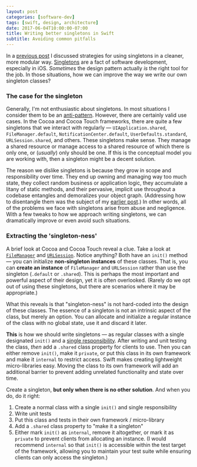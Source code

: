 ```yaml
---
layout: post
categories: [software-dev]
tags: [swift, design, architecture]
date: 2017-06-04T10:00:00-07:00
title: Writing better singletons in Swift
subtitle: Avoiding common pitfalls
---
```


In a [previous post](/blog/refactoring-singletons-in-swift/) I discussed strategies for using singletons in a cleaner, more modular way. [Singletons](https://en.wikipedia.org/wiki/Singleton_pattern) are a fact of software development, especially in iOS. *Sometimes* the design pattern actually *is* the right tool for the job. In those situations, how we can improve the way we write our own singleton classes?

<!--excerpt-->

### The case for the singleton

Generally, I'm not enthusiastic about singletons. In most situations I consider them to be an [anti-pattern](https://en.wikipedia.org/wiki/Anti-pattern). However, there are certainly valid use cases. In the Cocoa and Cocoa Touch frameworks, there are quite a few singletons that we interact with regularly &mdash; `UIApplication.shared`, `FileManager.default`, `NotificationCenter.default`, `UserDefaults.standard`, `URLSession.shared`, and others. These singletons make sense. They manage a shared resource or manage access to a shared resource of which there is only one, or (*usually*) only should be one. If this is the conceptual model you are working with, then a singleton might be a decent solution.

The reason we dislike singletons is because they grow in scope and responsibility over time. They end up owning and managing way too much state, they collect random business or application logic, they accumulate a litany of static methods, and their pervasive, implicit use throughout a codebase entangles and demoralizes your object graph. (Addressing how to disentangle them was the subject of my [earlier post](/blog/refactoring-singletons-in-swift/).) In other words, all of the problems we face with singletons arise from abuse and negligence. With a few tweaks to how we approach writing singletons, we can dramatically improve or even avoid such situations.

### Extracting the 'singleton-ness'

A brief look at Cocoa and Cocoa Touch reveal a clue. Take a look at [`FileManager`](https://developer.apple.com/reference/foundation/filemanager) and [`URLSession`](https://developer.apple.com/reference/foundation/urlsession). Notice anything? Both have an `init()` method &mdash; you can initialize **non-singleton instances** of these classes. That is, you can **create an instance** of `FileManager` and `URLSession` rather than use the singleton (`.default` or `.shared`). This is perhaps the most important and powerful aspect of their design, yet it is often overlooked. (Rarely do we opt out of using these singletons, but there are scenarios where it may be appropriate.)

What this reveals is that "singleton-ness" is not hard-coded into the design of these classes. The essence of a singleton is not an intrinsic aspect of the class, but merely an option. You can allocate and initialize a regular instance of the class with no global state, use it and discard it later.

**This** is how we should write singletons &mdash; as regular classes with a single designated `init()` and a [single responsibility](https://en.wikipedia.org/wiki/Single_responsibility_principle). After writing and unit testing the class, *then* add a `.shared` class property for clients to use. Then you can either remove `init()`, make it `private`, or put this class in its own framework and make it `internal` to restrict access. Swift makes creating lightweight micro-libraries easy. Moving the class to its own framework will add an additional barrier to prevent adding unrelated functionality and state over time.

Create a singleton, **but only when there is no other solution**. And when you do, do it right:

1. Create a normal class with a single `init()` and single responsibility
2. Write unit tests
3. Put this class and tests in their own framework / micro-library
4. Add a `.shared` class property to "make it a singleton"
5. Either mark `init()` as `internal`, remove it altogether, or mark it as `private` to prevent clients from allocating an instance. (I would recommend `internal` so that `init()` is accessible within the test target of the framework, allowing you to maintain your test suite while ensuring clients can only access the singleton.)
